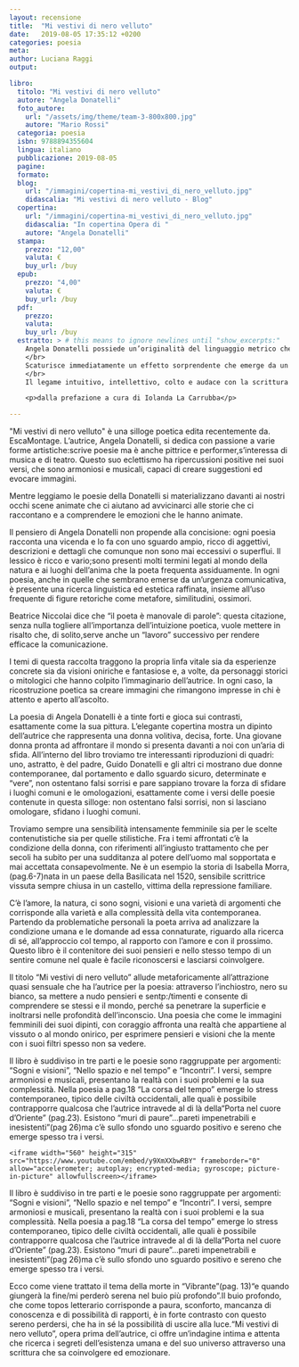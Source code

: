 ```yaml
---
layout: recensione
title:  "Mi vestivi di nero velluto"
date:   2019-08-05 17:35:12 +0200
categories: poesia
meta:
author: Luciana Raggi
output: 

libro:
  titolo: "Mi vestivi di nero velluto"
  autore: "Angela Donatelli"
  foto_autore: 
    url: "/assets/img/theme/team-3-800x800.jpg"
    autore: "Mario Rossi"
  categoria: poesia
  isbn: 9788894355604
  lingua: italiano
  pubblicazione: 2019-08-05
  pagine:
  formato:
  blog:
    url: "/immagini/copertina-mi_vestivi_di_nero_velluto.jpg"
    didascalia: "Mi vestivi di nero velluto - Blog"
  copertina:
    url: "/immagini/copertina-mi_vestivi_di_nero_velluto.jpg"
    didascalia: "In copertina Opera di "
    autore: "Angela Donatelli" 
  stampa:
    prezzo: "12,00"
    valuta: €
    buy_url: /buy
  epub: 
    prezzo: "4,00"
    valuta: €
    buy_url: /buy
  pdf:
    prezzo:
    valuta: 
    buy_url: /buy
  estratto: > # this means to ignore newlines until "show_excerpts:"
    Angela Donatelli possiede un’originalità del linguaggio metrico che si estende fino gli aspetti ritmici della prosa, all’interno dei topoi ritratti tra le riflessioni a volte amare di questo (r)esistere, andare, comprendere la peculiarità misterica di un’intera vita. 
    </br>
    Scaturisce immediatamente un effetto sorprendente che emerge da un “immaginario percepire”, frutto di rimemorazioni autobiografiche. Qui i sentimenti sono messi alla prova, smossi per sortire una reazione emotiva nei luoghi ostili della solitudine, nei profondi abissi dell’Io.
    </br>
    Il legame intuitivo, intellettivo, colto e audace con la scrittura della poetessa è in grado di animare l’essenza più atavica del nostro essere, riuscendo a scandagliare la bellezza e l’alchimia nascosta nei tormenti celati nel quotidiano."

    <p>dalla prefazione a cura di Iolanda La Carrubba</p>

---
```



"Mi vestivi di nero velluto" è una silloge poetica edita recentemente da. EscaMontage. L’autrice, Angela Donatelli, si dedica con passione a varie forme artistiche:scrive poesie ma è anche pittrice e performer,s’interessa di musica e di teatro. Questo suo eclettismo ha ripercussioni positive nei suoi versi, che sono armoniosi e musicali, capaci di creare suggestioni ed evocare immagini.

Mentre leggiamo le poesie della Donatelli si materializzano davanti ai nostri occhi scene animate che ci aiutano ad avvicinarci alle storie che ci raccontano e a comprendere le emozioni che le hanno animate.

Il pensiero di Angela Donatelli non propende alla concisione: ogni poesia racconta una vicenda e lo fa con uno sguardo ampio, ricco di aggettivi, descrizioni e dettagli che comunque non sono mai eccessivi o superflui. Il lessico è ricco e vario;sono presenti molti termini legati al mondo della natura e ai luoghi dell’anima che la poeta frequenta assiduamente. In ogni poesia, anche in quelle che sembrano emerse da un’urgenza comunicativa, è presente una ricerca linguistica ed estetica raffinata, insieme all’uso frequente di figure retoriche come metafore, similitudini, ossimori.

Beatrice Niccolai dice che “il poeta è manovale di parole”: questa citazione, senza nulla togliere all’importanza dell’intuizione poetica, vuole mettere in risalto che, di solito,serve anche un “lavoro” successivo per rendere efficace la comunicazione.

I temi di questa raccolta traggono la propria linfa vitale sia da esperienze concrete sia da visioni oniriche e fantasiose e, a volte, da personaggi storici o mitologici che hanno colpito l’immaginario dell’autrice. In ogni caso, la ricostruzione poetica sa creare immagini che rimangono impresse in chi è attento e aperto all’ascolto.

La poesia di Angela Donatelli è a tinte forti e gioca sui contrasti, esattamente come la sua pittura. L’elegante copertina mostra un dipinto dell’autrice che rappresenta una donna volitiva, decisa, forte. Una giovane donna pronta ad affrontare il mondo si presenta davanti a noi con un’aria di sfida. All’interno del libro troviamo tre interessanti riproduzioni di quadri: uno, astratto, è del padre, Guido Donatelli e gli altri ci mostrano due donne contemporanee, dal portamento e dallo sguardo sicuro, determinate e “vere”, non ostentano falsi sorrisi e pare sappiano trovare la forza di sfidare i luoghi comuni e le omologazioni, esattamente come i versi delle poesie contenute in questa silloge: non ostentano falsi sorrisi, non si lasciano omologare, sfidano i luoghi comuni.

Troviamo sempre una sensibilità intensamente femminile sia per le scelte contenutistiche sia per quelle stilistiche. Fra i temi affrontati c’è la condizione della donna, con riferimenti all’ingiusto trattamento che per secoli ha subito per una sudditanza al potere dell’uomo mal sopportata e mai accettata consapevolmente. Ne è un esempio la storia di Isabella Morra, (pag.6-7)nata in un paese della Basilicata nel 1520, sensibile scrittrice vissuta sempre chiusa in un castello, vittima della repressione familiare.

C’è l’amore, la natura, ci sono sogni, visioni e una varietà di argomenti che corrisponde alla varietà e alla complessità della vita contemporanea. Partendo da problematiche personali la poeta arriva ad analizzare la condizione umana e le domande ad essa connaturate, riguardo alla ricerca di sé, all’approccio col tempo, al rapporto con l’amore e con il prossimo. Questo libro è il contenitore dei suoi pensieri e nello stesso tempo di un sentire comune nel quale è facile riconoscersi e lasciarsi coinvolgere.

Il titolo “Mi vestivi di nero velluto” allude metaforicamente all’attrazione quasi sensuale che ha l’autrice per la poesia: attraverso l’inchiostro, nero su bianco, sa mettere a nudo pensieri e sentp:/timenti e consente di comprendere se stessi e il mondo, perché sa penetrare la superficie e inoltrarsi nelle profondità dell’inconscio. Una poesia che come le immagini femminili dei suoi dipinti, con coraggio affronta una realtà che appartiene al vissuto o al mondo onirico, per esprimere pensieri e visioni che la mente con i suoi filtri spesso non sa vedere.

Il libro è suddiviso in tre parti e le poesie sono raggruppate per argomenti: “Sogni e visioni”, “Nello spazio e nel tempo” e “Incontri”. I versi, sempre armoniosi e musicali, presentano la realtà con i suoi problemi e la sua complessità. Nella poesia a pag.18 “La corsa del tempo” emerge lo stress contemporaneo, tipico delle civiltà occidentali, alle quali è possibile contrapporre qualcosa che l’autrice intravede al di là della“Porta nel cuore d’Oriente” (pag.23). Esistono “muri di paure”…pareti impenetrabili e inesistenti”(pag 26)ma c’è sullo sfondo uno sguardo positivo e sereno che emerge spesso tra i versi.

<div class="row">
  <div class="col-sm">

    <iframe width="560" height="315" src="https://www.youtube.com/embed/y9XmXXbwRBY" frameborder="0" allow="accelerometer; autoplay; encrypted-media; gyroscope; picture-in-picture" allowfullscreen></iframe>

  </div>
  <div class="col-sm">

  Il libro è suddiviso in tre parti e le poesie sono raggruppate per argomenti: “Sogni e visioni”, “Nello spazio e nel tempo” e “Incontri”. I versi, sempre armoniosi e musicali, presentano la realtà con i suoi problemi e la sua complessità. Nella poesia a pag.18 “La corsa del tempo” emerge lo stress contemporaneo, tipico delle civiltà occidentali, alle quali è possibile contrapporre qualcosa che l’autrice intravede al di là della“Porta nel cuore d’Oriente” (pag.23). Esistono “muri di paure”…pareti impenetrabili e inesistenti”(pag 26)ma c’è sullo sfondo uno sguardo positivo e sereno che emerge spesso tra i versi.

  </div>
</div>

Ecco come viene trattato il tema della morte in “Vibrante”(pag. 13)“e quando giungerà la fine/mi perderò serena nel buio più profondo”.Il buio profondo, che come topos letterario corrisponde a paura, sconforto, mancanza di conoscenza e di possibilità di rapporti, è in forte contrasto con questo sereno perdersi, che ha in sé la possibilità di uscire alla luce.“Mi vestivi di nero velluto”, opera prima dell’autrice, ci offre un’indagine intima e attenta che ricerca i segreti dell’esistenza umana e del suo universo attraverso una scrittura che sa coinvolgere ed emozionare. 